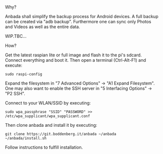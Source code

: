 Why?

Anbada shall simplify the backup process for Android devices. 
A full backup can be created via "adb backup". Furthermore one can sync only Photos and Videos as well as the entire data.

WIP.TBC... 















How?

Get the latest raspian lite or full image and flash it to the pi's sdcard.
Connect everything and boot it. Then open a terminal (Ctrl-Alt-F1) and execute:
```
sudo raspi-config
```

Expand the filesystem in "7 Advanced Options" -> "A1 Expand Filesystem".
One may also want to enable the SSH server in "5 Interfacing Options" -> "P2 SSH".

Connect to your WLAN/SSID by executing:
```
sudo wpa_passphrase "SSID" "PASSWORD" >> /etc/wpa_supplicant/wpa_supplicant.conf
```

Then clone anbada and install it by executing:
```
git clone https://git.boddenberg.it/anbada ~/anbada
~/anbada/install.sh
```

Follow instructions to fulfill installation.
